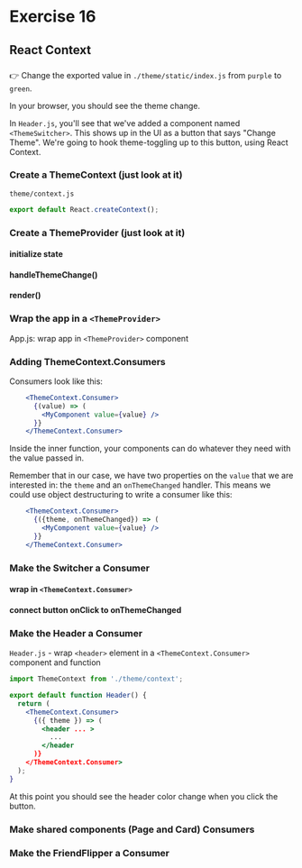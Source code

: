 # Exercise 16
## React Context

### 

&#128073; Change the exported value in `./theme/static/index.js` from `purple` to `green`.

In your browser, you should see the theme change.

In `Header.js`, you'll see that we've added a component named `<ThemeSwitcher>`. This shows up in the UI as a button that says "Change Theme". We're going to hook theme-toggling up to this button, using React Context.


### Create a ThemeContext (just look at it)

`theme/context.js`

```js
export default React.createContext();
```

### Create a ThemeProvider (just look at it)

#### initialize state

#### handleThemeChange()

#### render()



### Wrap the app in a `<ThemeProvider>`


App.js: wrap app in `<ThemeProvider>` component

### Adding ThemeContext.Consumers

Consumers look like this:

```jsx
    <ThemeContext.Consumer>
      {(value) => (
        <MyComponent value={value} />
      }}
    </ThemeContext.Consumer>
```

Inside the inner function, your components can do whatever they need with the value passed in.

Remember that in our case, we have two properties on the `value` that we are interested in: the `theme` and an `onThemeChanged` handler. This means we could use object destructuring to write a consumer like this:

```jsx
    <ThemeContext.Consumer>
      {({theme, onThemeChanged}) => (
        <MyComponent value={value} />
      }}
    </ThemeContext.Consumer>
```


### Make the Switcher a Consumer

#### wrap in `<ThemeContext.Consumer>`

#### connect button onClick to onThemeChanged



### Make the Header a Consumer


`Header.js` - wrap `<header>` element in a `<ThemeContext.Consumer>` component and function

```jsx
import ThemeContext from './theme/context';

export default function Header() {
  return (
    <ThemeContext.Consumer>
      {({ theme }) => (
        <header ... >
          ...
        </header
      )}
    </ThemeContext.Consumer>
  );
}
```

At this point you should see the header color change when you click the button.

### Make shared components (Page and Card) Consumers

### Make the FriendFlipper a Consumer
